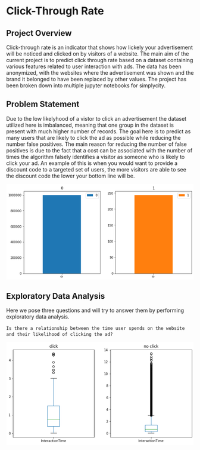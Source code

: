 # Click-Through Rate

 ## Project Overview
 
Click-through rate is an indicator that shows how lickely your advertisement will be noticed and clicked on by visitors of a website. The main aim of the current project is to predict click through rate based on a dataset containing various features related to user interaction with ads. The data has been anonymized, with the websites where the advertisement was shown and the brand it belonged to have been replaced by other values. The project has been broken down into multiple jupyter notebooks for simplycity. 

## Problem Statement
Due to the low likelyhood of a vistor to click an advertisement the dataset utilized here is imbalanced, meaning that one group in the dataset is present with much higher number of records. The goal here is to predict as many users that are likely to click the ad as possible while reducing the number false positives. The main reason for reducing the number of false positives is due to the fact that a cost can be associated with the number of times the algorithm falsely identifies a visitor as someone who is likely to click your ad. An example of this is when you would want to provide a discount code to a targeted set of users, the more visitors are able to see the discount code the lower your bottom line will be.
<p align='center'>
<img src='../images/bar_imbalance.png' >
</p>

## Exploratory Data Analysis

Here we pose three questions and will try to answer them by performing exploratory data analysis. 
```  
Is there a relationship between the time user spends on the website and their likelihood of clicking the ad?
```  
<p align='center'>
 <img src='../images/inteeraction_click.png'></img>
</p>
